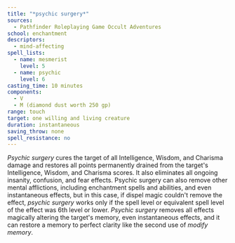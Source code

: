 ```yaml
---
title: "*psychic surgery*"
sources:
  - Pathfinder Roleplaying Game Occult Adventures
school: enchantment
descriptors:
  - mind-affecting
spell_lists:
  - name: mesmerist
    level: 5
  - name: psychic
    level: 6
casting_time: 10 minutes
components:
  - V
  - M (diamond dust worth 250 gp)
range: touch
target: one willing and living creature
duration: instantaneous
saving_throw: none
spell_resistance: no
---
```


*Psychic surgery* cures the target of all Intelligence, Wisdom, and Charisma damage and restores all points permanently drained from the target's Intelligence, Wisdom, and Charisma scores. It also eliminates all ongoing insanity, confusion, and fear effects. Psychic surgery can also remove other mental afflictions, including enchantment spells and abilities, and even instantaneous effects, but in this case, if dispel magic couldn't remove the effect, *psychic surgery* works only if the spell level or equivalent spell level of the effect was 6th level or lower. *Psychic surgery* removes all effects magically altering the target's memory, even instantaneous effects, and it can restore a memory to perfect clarity like the second use of *modify memory*.
